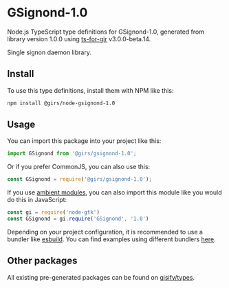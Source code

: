 
# GSignond-1.0

Node.js TypeScript type definitions for GSignond-1.0, generated from library version 1.0.0 using [ts-for-gir](https://github.com/gjsify/ts-for-gir) v3.0.0-beta.14.

Single signon daemon library.

## Install

To use this type definitions, install them with NPM like this:
```bash
npm install @girs/node-gsignond-1.0
```

## Usage

You can import this package into your project like this:
```ts
import GSignond from '@girs/gsignond-1.0';
```

Or if you prefer CommonJS, you can also use this:
```ts
const GSignond = require('@girs/gsignond-1.0');
```

If you use [ambient modules](https://github.com/gjsify/ts-for-gir/tree/main/packages/cli#ambient-modules), you can also import this module like you would do this in JavaScript:

```ts
const gi = require('node-gtk')
const GSignond = gi.require('GSignond', '1.0')
```

Depending on your project configuration, it is recommended to use a bundler like [esbuild](https://esbuild.github.io/). You can find examples using different bundlers [here](https://github.com/gjsify/ts-for-gir/tree/main/examples).

## Other packages

All existing pre-generated packages can be found on [gjsify/types](https://github.com/gjsify/types).